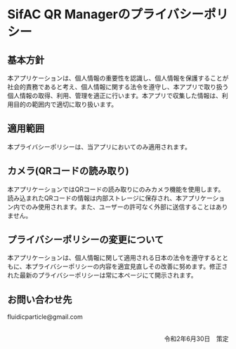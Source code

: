 # SifAC QR Managerのプライバシーポリシー
## 基本方針
<p>本アプリケーションは、個人情報の重要性を認識し、個人情報を保護することが社会的責務であると考え、個人情報に関する法令を遵守し、本アプリで取り扱う個人情報の取得、利用、管理を適正に行います。本アプリで収集した情報は、利用目的の範囲内で適切に取り扱います。</p>

## 適用範囲
<p>本プライバシーポリシーは、当アプリにおいてのみ適用されます。</p>

## カメラ(QRコードの読み取り)
<p>本アプリケーションではQRコードの読み取りにのみカメラ機能を使用します。
読み込まれたQRコードの情報は内部ストレージに保存され、本アプリケーション内でのみ使用されます。また、ユーザーの許可なく外部に送信することはありません。</p>

## プライバシーポリシーの変更について
<p>本アプリケーションは、個人情報に関して適用される日本の法令を遵守するとともに、本プライバシーポリシーの内容を適宜見直しその改善に努めます。修正された最新のプライバシーポリシーは常に本ページにて開示されます。</p>

## お問い合わせ先
<p>fluidicparticle@gmail.com</p>
<br/>
<div style="text-align: right">令和2年6月30日　策定</div>